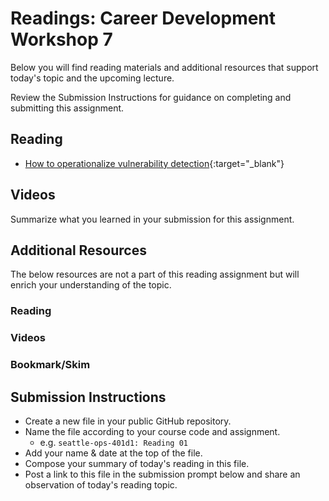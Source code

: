 # Readings: Career Development Workshop 7 

Below you will find reading materials and additional resources that support today's topic and the upcoming lecture.

Review the Submission Instructions for guidance on completing and submitting this assignment.

## Reading

- [How to operationalize vulnerability detection](https://www.splunk.com/en_us/blog/security/cve-2020-0601-how-to-operationalize-the-handling-of-vulnerabilities-in-your-soc.html){:target="_blank"}

## Videos

Summarize what you learned in your submission for this assignment.

## Additional Resources

The below resources are not a part of this reading assignment but will enrich your understanding of the topic.

### Reading

### Videos

### Bookmark/Skim

## Submission Instructions

- Create a new file in your public GitHub repository.
- Name the file according to your course code and assignment.
   - e.g. `seattle-ops-401d1: Reading 01`
- Add your name & date at the top of the file.
- Compose your summary of today's reading in this file.
- Post a link to this file in the submission prompt below and share an observation of today's reading topic.
